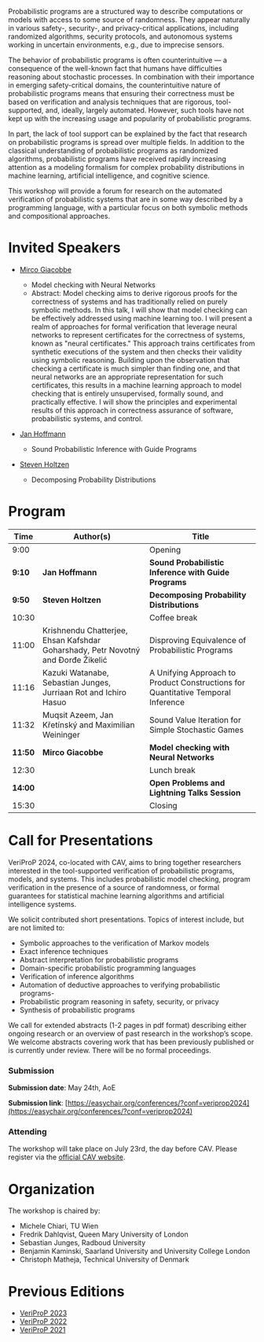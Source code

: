 Probabilistic programs are a structured way to describe computations or models with access to some source of randomness. They appear naturally in various safety-, security-, and privacy-critical applications, including randomized algorithms, security protocols, and autonomous systems working in uncertain environments, e.g., due to imprecise sensors. 

The behavior of probabilistic programs is often counterintuitive — a consequence of the well-known fact that humans have difficulties reasoning about stochastic processes. In combination with their importance in emerging safety-critical domains, the counterintuitive nature of probabilistic programs means that ensuring their correctness must be based on verification and analysis techniques that are rigorous, tool-supported, and, ideally, largely automated. However, such tools have not kept up with the increasing usage and popularity of probabilistic programs.

In part, the lack of tool support can be explained by the fact that research on probabilistic programs is spread over multiple fields. In addition to the classical understanding of probabilistic programs as randomized algorithms, probabilistic programs have received rapidly increasing attention as a modeling formalism for complex probability distributions in machine learning, artificial intelligence, and cognitive science.

This workshop will provide a forum for research on the automated verification of probabilistic systems that are in some way described by a programming language, with a particular focus on both symbolic methods and compositional approaches.

# Invited Speakers

- [Mirco Giacobbe](https://mircogiacobbe.github.io)
    * Model checking with Neural Networks
    * Abstract: Model checking aims to derive rigorous proofs for the correctness of systems and has traditionally relied on purely symbolic methods. In this talk, I will show that model checking can be effectively addressed using machine learning too. I will present a realm of approaches for formal verification that leverage neural networks to represent certificates for the correctness of systems, known as "neural certificates." This approach trains certificates from synthetic executions of the system and then checks their validity using symbolic reasoning. Building upon the observation that checking a certificate is much simpler than finding one, and that neural networks are an appropriate representation for such certificates, this results in a machine learning approach to model checking that is entirely unsupervised, formally sound, and practically effective. I will show the principles and experimental results of this approach in correctness assurance of software, probabilistic systems, and control. 

- [Jan Hoffmann](https://www.cs.cmu.edu/~janh/)
    * Sound Probabilistic Inference with Guide Programs

- [Steven Holtzen](https://www.khoury.northeastern.edu/home/sholtzen/)
    * Decomposing Probability Distributions
 
      


# Program

| Time  | Author(s)                                                                                                   | Title                                                                                              |
|-------|-------------------------------------------------------------------------------------------------------------|----------------------------------------------------------------------------------------------------|
| 9:00  |                                                                                                             | Opening                                                                                            |
| **9:10**  | **Jan Hoffmann**                                                                                        | **Sound Probabilistic Inference with Guide Programs**                                              |
| **9:50**  | **Steven Holtzen**                                                                                      | **Decomposing Probability Distributions**                                                                                            |
| 10:30 |                                                                                                             | Coffee break                                                                                       |
| 11:00 | Krishnendu Chatterjee, Ehsan Kafshdar Goharshady, Petr Novotný and Đorđe Žikelić                            | Disproving Equivalence of Probabilistic Programs                                                   |
| 11:16 | Kazuki Watanabe, Sebastian Junges, Jurriaan Rot and Ichiro Hasuo                                            | A Unifying Approach to Product Constructions for Quantitative Temporal Inference                   |
| 11:32 | Muqsit Azeem, Jan Křetínský and Maximilian Weininger                                                        | Sound Value Iteration for Simple Stochastic Games                                                  |
| **11:50** | **Mirco Giacobbe**                                                                                      | **Model checking with Neural Networks**                                                                                            |
| 12:30 |                                                                                                             | Lunch break                                                                                        |
| **14:00** |                                                                                                         | **Open Problems and Lightning Talks Session**                                                      |
| 15:30 |                                                                                                             | Closing                                                                                            |


# Call for Presentations

VeriProP 2024, co-located with CAV, aims to bring together researchers interested in the tool-supported verification of probabilistic programs, models, and systems. This includes probabilistic model checking, program verification in the presence of a source of randomness, or formal guarantees for statistical machine learning algorithms and artificial intelligence systems.

We solicit contributed short presentations. Topics of interest include, but are not limited to:

- Symbolic approaches to the verification of Markov models
- Exact inference techniques
- Abstract interpretation for probabilistic programs
- Domain-specific probabilistic programming languages
- Verification of inference algorithms
- Automation of deductive approaches to verifying probabilistic programs-
- Probabilistic program reasoning in safety, security, or privacy
- Synthesis of probabilistic programs

We call for extended abstracts (1-2 pages in pdf format) describing either ongoing research or an overview of past research in the workshop’s scope. We welcome abstracts covering work that has been previously published or is currently under review. There will be no formal proceedings.


### Submission

**Submission date**: May 24th, AoE

**Submission link**: [https://easychair.org/conferences/?conf=veriprop2024](https://easychair.org/conferences/?conf=veriprop2024)

### Attending

The workshop will take place on July 23rd, the day before CAV. Please register via the [official CAV website](http://www.i-cav.org/2024/).


# Organization

The workshop is chaired by:

- Michele Chiari, TU Wien
- Fredrik Dahlqvist, Queen Mary University of London
- Sebastian Junges, Radboud University
- Benjamin Kaminski, Saarland University and University College London
- Christoph Matheja, Technical University of Denmark

# Previous Editions
- [VeriProP 2023](https://veriprop.github.io/2023/)
- [VeriProP 2022](https://veriprop.github.io/2022/)
- [VeriProP 2021](https://veriprop.github.io/2021/)
